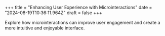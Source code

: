 +++
title = "Enhancing User Experience with Microinteractions"
date = "2024-08-19T10:36:11.964Z"
draft = false
+++

  Explore how microinteractions can improve user engagement and create a more intuitive and enjoyable interface.
        